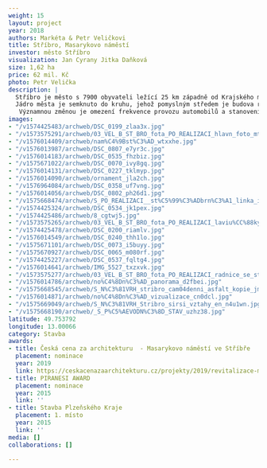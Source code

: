 ```yaml
---
weight: 15
layout: project
year: 2018
authors: Markéta & Petr Veličkovi
title: Stříbro, Masarykovo náměstí
investor: město Stříbro
visualization: Jan Cyrany Jitka Daňková
size: 1,62 ha
price: 62 mil. Kč
photo: Petr Velička
description: |
  Stříbro je město s 7900 obyvateli ležící 25 km západně od Krajského města Plzně. První zmínka o městě padá do roku 1183 n.l.
  Jádro města je semknuto do kruhu, jehož pomyslným středem je budova renesanční radnice. Základní koncept náměstí vychází ze struktury historického centra města, zvýrazňuje historicky významné monumenty a doplňuje je soudobým řešením za použití přírodních materiálů. Část dlážděné plochy vodního parteru v jihovýchodním rohu náměstí tvoří mozaika fasády dnes již neexistujícího minoritského kláštera. V trase původní významné středověké evropské kupecké stezky je do dlažby vložena „stříbrná brož - kilometrovník“. Pískovcová kašna před radnicí je zachována v původním místě. Celé náměstí je osvětleno nasvícením fasád a osmi dvanáctimetrovými lampami, které byly autory projektu designově navrženy přímo pro toto místo se symbolikou přilétajících ptáků. Na východní straně náměstí vytváří stříhaná alej platanů společně s vodními prvky a nově vybudovanou pohledovou stěnou „novou východní frontu“. Betonová stěna nese skleněné desky, na kterých je v češtině, angličtině a němčině popsán historický vývoj města jeho památky, zajímavosti a turistické cíle v okolí.Prostor je doplněn o autorský mobiliář.
   Významnou změnou je omezení frekvence provozu automobilů a stanovení nových pravidel průjezdnosti.
images:
- "/v1574425483/archweb/DSC_0199_zlaa3x.jpg"
- "/v1573575291/archweb/03_VEL_B_ST_BRO_fota_PO_REALIZACI_hlavn_foto_mtbisk.jpg"
- "/v1576014409/archweb/nam%C4%9Bst%C3%AD_wtxxhe.jpg"
- "/v1576013987/archweb/DSC_0807_e7yr3c.jpg"
- "/v1576014183/archweb/DSC_0535_fhzbiz.jpg"
- "/v1575671022/archweb/DSC_0070_ivy8gq.jpg"
- "/v1576014131/archweb/DSC_0227_tklmyp.jpg"
- "/v1576014090/archweb/ornament_jla2ch.jpg"
- "/v1576964084/archweb/DSC_0358_uf7vng.jpg"
- "/v1576014056/archweb/DSC_0802_ph26d1.jpg"
- "/v1575668474/archweb/S_PO_REALIZACI__st%C5%99%C3%ADbrn%C3%A1_linka_iilcsl.jpg"
- "/v1574425324/archweb/DSC_0534_jk1pex.jpg"
- "/v1574425486/archweb/8_cgtwj5.jpg"
- "/v1573575265/archweb/03_VEL_B_ST_BRO_fota_PO_REALIZACI_laviu%CC%88ky_zyqz82.jpg"
- "/v1574425478/archweb/DSC_0200_riamlv.jpg"
- "/v1576014549/archweb/DSC_0240_thh1lo.jpg"
- "/v1575671101/archweb/DSC_0073_i5buyy.jpg"
- "/v1575670927/archweb/DSC_0065_m080rf.jpg"
- "/v1574425227/archweb/DSC_0537_fqltg4.jpg"
- "/v1576014641/archweb/IMG_5527_txzxvk.jpg"
- "/v1573575277/archweb/03_VEL_B_ST_BRO_fota_PO_REALIZACI_radnice_se_st_ikama_dfetpo.jpg"
- "/v1576014786/archweb/no%C4%8Dn%C3%AD_panorama_d2fbei.jpg"
- "/v1575668545/archweb/S_N%C3%81VRH_stribro_cam04denni_asfalt_kopie_jm1cqi.jpg"
- "/v1576014871/archweb/no%C4%8Dn%C3%AD_vizualizace_cn0dcl.jpg"
- "/v1575669049/archweb/S_N%C3%81VRH_Stribro_sirsi_vztahy_en_n4u1wn.jpg"
- "/v1575668190/archweb/_S_P%C5%AEVODN%C3%8D_STAV_uzhz38.jpg"
latitude: 49.753792
longitude: 13.00066
category: Stavba
awards:
- title: Česká cena za architekturu  - Masarykovo náměstí ve Stříbře
  placement: nominace
  year: 2019
  link: https://ceskacenazaarchitekturu.cz/projekty/2019/revitalizace-masarykova-namesti-v-mestske-pamatkove-zone-mesta-stribro/
- title: PIRANESI AWARD
  placement: nominace
  year: 2015
  link: ''
- title: Stavba Plzeňského Kraje
  placement: 1. místo
  year: 2015
  link: ''
media: []
collaborations: []

---
```

